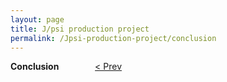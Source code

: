 ```yaml
---
layout: page
title: J/psi production project
permalink: /Jpsi-production-project/conclusion
---
```


**Conclusion** &emsp; &emsp; &emsp; [< Prev](proj-7.markdown)